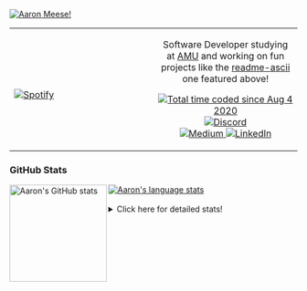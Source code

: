 [![Aaron Meese!](https://user-images.githubusercontent.com/17814535/88975338-a2aabf00-d27f-11ea-963f-8a19608716b4.png)](https://github.com/ajmeese7/readme-ascii "README ASCII")

<!-- Modified from project here: https://github.com/novatorem/novatorem -->
<table width="100%"> 
  <tr>
  <td width="50%">
      
&nbsp; <br> [![Spotify](https://ajmeese7.vercel.app/api/spotify)](https://open.spotify.com/user/ajmeese)

  </td>
  <td width="50%">
    <p align="center">
    Software Developer studying at <a href="https://www.amu.apus.edu/">AMU</a> and working on fun 
    projects like the <a href="https://github.com/ajmeese7/readme-ascii">readme-ascii</a> one featured above!
    </p>
    <p align="center">
      <a href="https://wakatime.com/@f726891d-3b02-46cd-9b60-e8c59f9e2b14">
        <img src="https://wakatime.com/badge/user/f726891d-3b02-46cd-9b60-e8c59f9e2b14.svg" alt="Total time coded since Aug 4 2020" title="WakaTime" />
      </a>
      <a href="http://link.aaronmeese.com/discord">
        <img src="https://img.shields.io/badge/discord-ajmeese7%234835-369?style=flat-square&logo=discord&logoColor=white&color=purple" alt="Discord" title="Discord">
      </a>
      <br />
      <a href="https://link.aaronmeese.com/medium">
        <img src="https://img.shields.io/badge/medium-ajmeese7-1DB954?style=flat-square&logo=medium&logoColor=white" alt="Medium" title="Medium">
      </a>
      <a href="https://link.aaronmeese.com/linkedin">
        <img src="https://img.shields.io/badge/linkedIn-aaronmeese-1DB954?style=flat-square&logo=linkedin&logoColor=white&color=blue" alt="LinkedIn" title="LinkedIn">
      </a>
    </p>
  </td>

</table>

[//]: <> (The `&nbsp;` is to have Aphelion take up more space)

### GitHub Stats ###

<a href="https://profile-summary-for-github.com/user/ajmeese7">
  <img align="left" height="170px" src="https://github-readme-stats.vercel.app/api?username=ajmeese7&show_icons=true&line_height=27&count_private=true" alt="Aaron's GitHub stats"/>
  <img src="https://github-readme-stats.vercel.app/api/top-langs/?username=ajmeese7&hide_langs_below=5&layout=compact" alt="Aaron's language stats"/>
</a>

<br />
<br />
<details>
<summary>Click here for detailed stats!</summary>

### :zap: Recent Activity
<!--START_SECTION:activity-->
1. 🗣 Commented on [#72](https://github.com/enriikke/gatsby-gh-pages-action/issues/72) in [enriikke/gatsby-gh-pages-action](https://github.com/enriikke/gatsby-gh-pages-action)
2. ❗️ Closed issue [#72](https://github.com/enriikke/gatsby-gh-pages-action/issues/72) in [enriikke/gatsby-gh-pages-action](https://github.com/enriikke/gatsby-gh-pages-action)
3. ❗️ Opened issue [#72](https://github.com/enriikke/gatsby-gh-pages-action/issues/72) in [enriikke/gatsby-gh-pages-action](https://github.com/enriikke/gatsby-gh-pages-action)
4. 🎉 Merged PR [#14](https://github.com/meese-enterprises/website/pull/14) in [meese-enterprises/website](https://github.com/meese-enterprises/website)
5. 💪 Opened PR [#14](https://github.com/meese-enterprises/website/pull/14) in [meese-enterprises/website](https://github.com/meese-enterprises/website)
<!--END_SECTION:activity-->

### 🧐 Waka Stats
<!--START_SECTION:waka-->
![Code Time](http://img.shields.io/badge/Code%20Time-1%2C053%20hrs%2028%20mins-blue)

**🐱 My GitHub Data** 

> 🏆 812 Contributions in the Year 2022
 > 
> 📦 342.0 kB Used in GitHub's Storage 
 > 
> 💼 Opted to Hire
 > 
> 📜 78 Public Repositories 
 > 
> 🔑 28 Private Repositories  
 > 
**I'm an Early 🐤** 

```text
🌞 Morning    251 commits    ██████░░░░░░░░░░░░░░░░░░░   23.72% 
🌆 Daytime    384 commits    █████████░░░░░░░░░░░░░░░░   36.29% 
🌃 Evening    410 commits    █████████░░░░░░░░░░░░░░░░   38.75% 
🌙 Night      13 commits     ░░░░░░░░░░░░░░░░░░░░░░░░░   1.23%

```
📅 **I'm Most Productive on Sunday** 

```text
Monday       143 commits    ███░░░░░░░░░░░░░░░░░░░░░░   13.52% 
Tuesday      151 commits    ███░░░░░░░░░░░░░░░░░░░░░░   14.27% 
Wednesday    119 commits    ██░░░░░░░░░░░░░░░░░░░░░░░   11.25% 
Thursday     150 commits    ███░░░░░░░░░░░░░░░░░░░░░░   14.18% 
Friday       118 commits    ██░░░░░░░░░░░░░░░░░░░░░░░   11.15% 
Saturday     172 commits    ████░░░░░░░░░░░░░░░░░░░░░   16.26% 
Sunday       205 commits    ████░░░░░░░░░░░░░░░░░░░░░   19.38%

```


📊 **This Week I Spent My Time On** 

```text
⌚︎ Time Zone: America/New_York

💬 Programming Languages: 
JavaScript               5 hrs 57 mins       ███████░░░░░░░░░░░░░░░░░░   28.05% 
Bash                     3 hrs 8 mins        ███░░░░░░░░░░░░░░░░░░░░░░   14.8% 
Other                    3 hrs 5 mins        ███░░░░░░░░░░░░░░░░░░░░░░   14.53% 
Markdown                 2 hrs 37 mins       ███░░░░░░░░░░░░░░░░░░░░░░   12.34% 
PHP                      1 hr 35 mins        █░░░░░░░░░░░░░░░░░░░░░░░░   7.49%

🐱‍💻 Projects: 
aaronmeese.com           8 hrs 30 mins       ██████████░░░░░░░░░░░░░░░   40.11% 
karameese.com            3 hrs 34 mins       ████░░░░░░░░░░░░░░░░░░░░░   16.88% 
zork1                    3 hrs 29 mins       ████░░░░░░░░░░░░░░░░░░░░░   16.49% 
meese.enterprises        1 hr 42 mins        ██░░░░░░░░░░░░░░░░░░░░░░░   8.08% 
zork                     1 hr 36 mins        ██░░░░░░░░░░░░░░░░░░░░░░░   7.61%

```

**I Mostly Code in JavaScript** 

```text
JavaScript               32 repos            ████████████░░░░░░░░░░░░░   50.0% 
HTML                     9 repos             ███░░░░░░░░░░░░░░░░░░░░░░   14.06% 
Python                   5 repos             ██░░░░░░░░░░░░░░░░░░░░░░░   7.81% 
Java                     4 repos             █░░░░░░░░░░░░░░░░░░░░░░░░   6.25% 
CSS                      3 repos             █░░░░░░░░░░░░░░░░░░░░░░░░   4.69%

```



 Last Updated on 07/06/2022 08:03:44 UTC
<!--END_SECTION:waka-->
</details>
